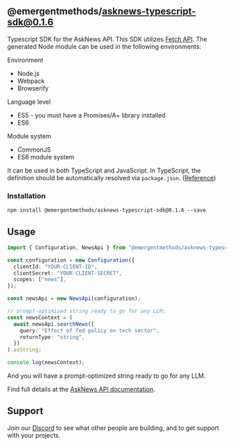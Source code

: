 ## @emergentmethods/asknews-typescript-sdk@0.1.6

Typescript SDK for the AskNews API.
This SDK utilizes [Fetch API](https://fetch.spec.whatwg.org/). The generated Node module can be used in the following environments:

Environment
* Node.js
* Webpack
* Browserify

Language level
* ES5 - you must have a Promises/A+ library installed
* ES6

Module system
* CommonJS
* ES6 module system

It can be used in both TypeScript and JavaScript. In TypeScript, the definition should be automatically resolved via `package.json`. ([Reference](http://www.typescriptlang.org/docs/handbook/typings-for-npm-packages.html))

### Installation

```
npm install @emergentmethods/asknews-typescript-sdk@0.1.6 --save
```

## Usage

```ts
import { Configuration, NewsApi } from "@emergentmethods/asknews-typescript-sdk";

const configuration = new Configuration({
  clientId: "YOUR-CLIENT-ID",
  clientSecret: "YOUR-CLIENT-SECRET",
  scopes: ["news"],
});

const newsApi = new NewsApi(configuration);

// prompt-optimized string ready to go for any LLM:
const newsContext = (
  await newsApi.searchNews({
    query: "Effect of fed policy on tech sector",
    returnType: "string",
  })
).asString;

console.log(newsContext);

```

And you will have a prompt-optimized string ready to go for any LLM.

Find full details at the [AskNews API documentation](https://docs.asknews.app).

## Support

Join our [Discord](https://discord.gg/2Yw66XXEhY) to see what other people are building, and to get support with your projects.
